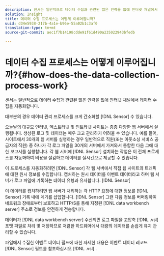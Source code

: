 ```yaml
---
description: 센서는 일반적으로 데이터 수집과 관련된 많은 인력을 없애 인터넷 채널에서 데이터 수집을 자동화합니다.
solution: Insight
title: 데이터 수집 프로세스는 어떻게 이루어집니까?
uuid: d34e5938-217b-4a1e-b96e-55a02b1c3af0
translation-type: tm+mt
source-git-commit: aec1f7b14198cdde91f61d490a235022943bfedb

---
```



# 데이터 수집 프로세스는 어떻게 이루어집니까?{#how-does-the-data-collection-process-work}

센서는 일반적으로 데이터 수집과 관련된 많은 인력을 없애 인터넷 채널에서 데이터 수집을 자동화합니다.

대부분의 경우 데이터 관리 프로세스를 크게 간소화할 [!DNL Sensor] 수 있습니다.

오늘날의 대규모 인터넷, 엑스트라넷 및 인트라넷 사이트는 종종 다양한 웹 서버에서 실행됩니다. 생성된 로그 및 데이터는 매우 크고 관리하기 어려울 수 있습니다. 예를 들어, 사이트에서 30개의 웹 서버를 실행하는 경우 일반적으로 직원(또는 아웃소싱 서비스 공급자의 직원) 중 하나가 각 로그 파일을 30개의 서버에서 가져와서 통합한 다음 그에 대한 보고서를 실행합니다. 각 웹 서버에 [!DNL Sensor] 설치하는 작업은 이 전체 프로세스를 자동화하여 비용을 절감하고 데이터를 실시간으로 제공할 수 있습니다.

이 프로세스를 자동화하려면 [!DNL Sensor] 각 웹 서버에서 직접 웹 사이트의 트래픽에 대한 원시 정보를 수집합니다. 캡처하는 원시 데이터를 이벤트 데이터라고 하며 웹 서버가 로그 파일에 기록하는 데이터 유형과 유사합니다. [!DNL Sensor]

이 데이터를 캡처하려면 웹 서버가 처리하는 각 HTTP 요청에 대한 정보를 [!DNL Sensor] 기록 내에 계기를 삽입합니다. [!DNL Sensor] 그런 다음 정보를 버퍼링하여 네트워크 장애로부터 보호하고 HTTP/S를 통해 지정된 [!DNL data workbench server] 주소로 정보를 안전하게 전송합니다.

데이터가 [!DNL data workbench server] 수신되면 로그 파일을 고압축 [!DNL .vsl] 포맷 파일로 처리 및 저장하므로 저렴한 하드웨어에서 대량의 데이터를 손쉽게 유지 관리할 수 있습니다.

파일에서 수집한 이벤트 데이터 필드에 대한 자세한 내용은 이벤트 데이터 레코드 [!DNL Sensor] 필드를 참조하십시오 [!DNL .vsl] [](../../home/c-snsr-ovrvw/c-evnt-data-rcd-flds/c-evnt-data-rcd-flds.md#concept-ed2a8797cb5b4995b55ffd50a9f12a44).

